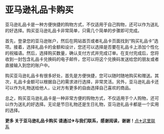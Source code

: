 # 亚马逊礼品卡购买

亚马逊礼品卡是一种方便快捷的购物方式，不仅适用于自己购物，还可以作为送礼的好选择。购买亚马逊礼品卡非常简单，只需几个简单的步骤即可完成。

首先，登录您的亚马逊账户，然后在网站首页或者礼品卡页面找到“购买礼品卡”选项。接着，选择礼品卡的金额和设计，您还可以选择是否要在礼品卡上添加个性化的祝福语。然后，选择购买数量，确认支付方式并完成订单。在支付完成后，您将收到一封包含礼品卡兑换码的电子邮件，您可以将这个兑换码发送给您的朋友或者直接输入到您的账户中。

购买亚马逊礼品卡有很多好处，首先是方便快捷，您可以随时随地购买和赠送。其次，礼品卡金额可以根据自己的需求进行选择，非常灵活。另外，亚马逊礼品卡还可以作为礼物送给他人，让对方有更多的自由选择自己喜欢的商品。

总之，购买亚马逊礼品卡是一种非常方便的购物方式，不仅适用于个人购物，还可以作为送礼的好选择。无论是节日礼物还是生日礼物，亚马逊礼品卡都是一个实用的选择。

**更多 关于亚马逊礼品卡购买 请通过✈与我们联系，感谢阅读，谢谢！**[点✈这里联系](https://bbs.k02.cc)
